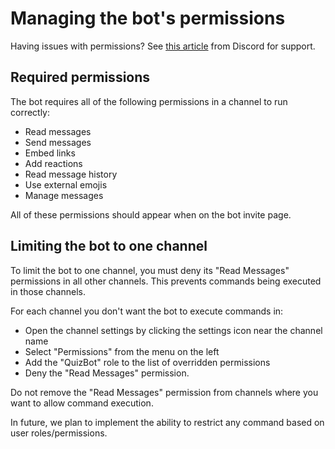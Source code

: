 # Managing the bot's permissions

Having issues with permissions? See [this article](https://support.discordapp.com/hc/en-us/articles/206029707) from Discord for support.

## Required permissions

The bot requires all of the following permissions in a channel to run correctly:

- Read messages
- Send messages
- Embed links
- Add reactions
- Read message history
- Use external emojis
- Manage messages

All of these permissions should appear when on the bot invite page.

## Limiting the bot to one channel

To limit the bot to one channel, you must deny its "Read Messages" permissions in all other channels. This prevents commands being executed in those channels.

For each channel you don't want the bot to execute commands in:

- Open the channel settings by clicking the settings icon near the channel name
- Select "Permissions" from the menu on the left
- Add the "QuizBot" role to the list of overridden permissions
- Deny the "Read Messages" permission.

Do not remove the "Read Messages" permission from channels where you want to allow command execution.

In future, we plan to implement the ability to restrict any command based on user roles/permissions.
